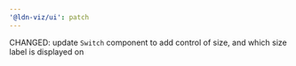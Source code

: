 ```yaml
---
'@ldn-viz/ui': patch
---
```


CHANGED: update `Switch` component to add control of size, and which size label is displayed on
